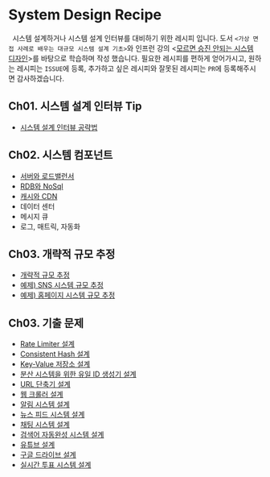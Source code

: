 # System Design Recipe

&nbsp; 시스템 설계하거나 시스템 설계 인터뷰를 대비하기 위한 레시피 입니다. 도서 `<가상 면접 사례로 배우는 대규모 시스템 설계 기초>`와 인프런 강의 <[모르면 승진 안되는 시스템 디자인](https://www.inflearn.com/course/%EB%AA%A8%EB%A5%B4%EB%A9%B4-%EC%8A%B9%EC%A7%84%EC%95%88%EB%90%98%EB%8A%94-%EC%8B%9C%EC%8A%A4%ED%85%9C-%EB%94%94%EC%9E%90%EC%9D%B8)>를 바탕으로 학습하며 작성 했습니다. 필요한 레시피를 편하게 얻어가시고, 원하는 레시피는 `ISSUE`에 등록, 추가하고 싶은 레시피와 잘못된 레시피는 `PR`에 등록해주시면 감사하겠습니다.

## Ch01. 시스템 설계 인터뷰 Tip

- [시스템 설계 인터뷰 공략법](https://github.com/lcomment/development-recipes/blob/main/System%20Design/시스템_설계_면접_공략법.md)

## Ch02. 시스템 컴포넌트

- [서버와 로드밸런서](https://github.com/lcomment/development-recipes/blob/main/System%20Design/server.md)
- [RDB와 NoSql](https://github.com/lcomment/development-recipes/blob/main/System%20Design/rdb_nosql.md)
- [캐시와 CDN](https://github.com/lcomment/development-recipes/blob/main/System%20Design/캐시와_CDN.md)
- 데이터 센터
- 메시지 큐
- 로그, 매트릭, 자동화

## Ch03. 개략적 규모 추정

- [개략적 규모 추정](https://github.com/lcomment/development-recipes/blob/main/System%20Design/개략적_규모_추정.md)
- [예제) SNS 시스템 규모 추정](https://github.com/lcomment/development-recipes/blob/main/System%20Design/SNS_시스템_규모_추정.md)
- [예제) 홈페이지 시스템 규모 추정](https://github.com/lcomment/development-recipes/blob/main/System%20Design/홈페이지_시스템_규모_추정.md)

## Ch03. 기출 문제

- [Rate Limiter 설계]()
- [Consistent Hash 설계]()
- [Key-Value 저장소 설계]()
- [분산 시스템을 위한 유일 ID 생성기 설계](https://github.com/lcomment/development-recipes/blob/main/System%20Design/분산_시스템을_위한_유일_ID_생성기.md)
- [URL 단축기 설계](https://github.com/lcomment/development-recipes/blob/main/System%20Design/URL_단축기.md)
- [웹 크롤러 설계]()
- [알림 시스템 설계]()
- [뉴스 피드 시스템 설계]()
- [채팅 시스템 설계]()
- [검색어 자동완성 시스템 설계]()
- [유튜브 설계]()
- [구글 드라이브 설계]()
- [실시간 투표 시스템 설계]()
